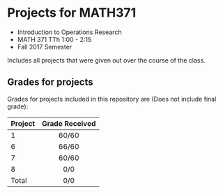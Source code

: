 # Projects for MATH371
* Introduction to Operations Research
* MATH 371 TTh 1:00 - 2:15
* Fall 2017 Semester

Includes all projects that were given out over the course of the class.

## Grades for projects
Grades for projects included in this repository are (Does not include final grade):

| Project       | Grade Received       |
| ------------- |:--------------------:|
| 1             | 60/60                |
| 6             | 66/60                |
| 7             | 60/60                |
| 8             | 0/0                  |
| Total         | 0/0                  |
